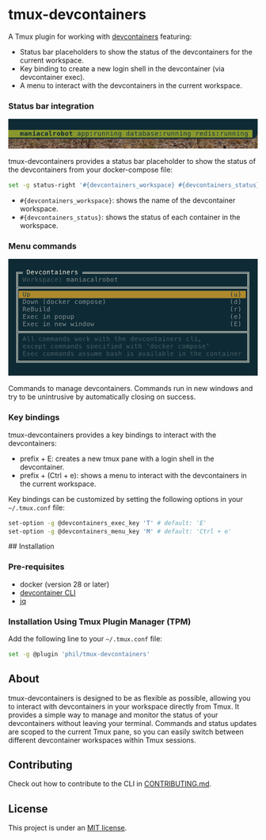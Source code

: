 # tmux-devcontainers
A Tmux plugin for working with [devcontainers](https://containers.dev) featuring:

- Status bar placeholders to show the status of the devcontainers for the current workspace.
- Key binding to create a new login shell in the devcontainer (via devcontainer exec).
- A menu to interact with the devcontainers in the current workspace.

### Status bar integration

![Status information](https://github.com/phil/tmux-devcontainers/blob/main/resources/status-bar-integration.png?raw=true)

tmux-devcontainers provides a status bar placeholder to show the status of the devcontainers from your docker-compose file:

```bash
set -g status-right '#{devcontainers_workspace} #{devcontainers_status}'
```

- `#{devcontainers_workspace}`: shows the name of the devcontainer workspace.
- `#{devcontainers_status}`: shows the status of each container in the workspace.

### Menu commands

![Status information](https://github.com/phil/tmux-devcontainers/blob/main/resources/menu-commands.png?raw=true)

Commands to manage devcontainers. Commands run in new windows and try to be unintrusive by automatically closing on success.

### Key bindings

tmux-devcontainers provides a key bindings to interact with the devcontainers:
- prefix + E: creates a new tmux pane with a login shell in the devcontainer.
- prefix + (Ctrl + e): shows a menu to interact with the devcontainers in the current workspace.

Key bindings can be customized by setting the following options in your `~/.tmux.conf` file:

```bash
set-option -g @devcontainers_exec_key 'T' # default: 'E'
set-option -g @devcontainers_menu_key 'M' # default: 'Ctrl + e'
```

## Installation

### Pre-requisites

- docker (version 28 or later)
- [devcontainer CLI](https://github.com/devcontainers/cli)
- [jq](https://jqlang.org)

### Installation Using Tmux Plugin Manager (TPM)

Add the following line to your `~/.tmux.conf` file:

```bash
set -g @plugin 'phil/tmux-devcontainers'
```

## About

tmux-devcontainers is designed to be as flexible as possible, allowing you to interact with devcontainers in your workspace directly from Tmux. It provides a simple way to manage and monitor the status of your devcontainers without leaving your terminal. Commands and status updates are scoped to the current Tmux pane, so you can easily switch between different devcontainer workspaces within Tmux sessions.


## Contributing

Check out how to contribute to the CLI in [CONTRIBUTING.md](CONTRIBUTING.md).

## License

This project is under an [MIT license](LICENSE.txt).
